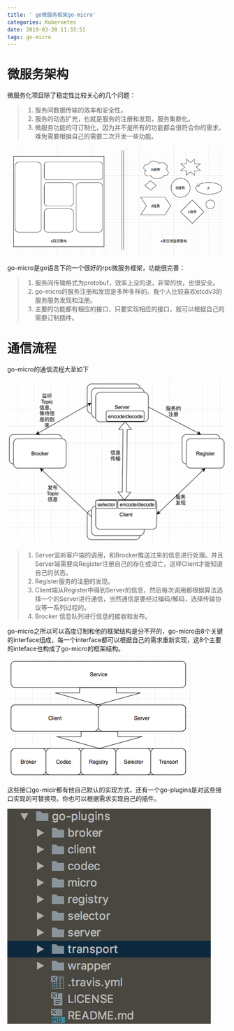 ```yaml
---
title: ' go微服务框架go-micro'
categories: Kubernetes
date: 2019-03-28 11:33:51
tags: go-micro
---
```


<amp-auto-ads type="adsense" data-ad-client="ca-pub-5216394795966395"></amp-auto-ads>

# 微服务架构

微服务化项目除了稳定性比较关心的几个问题：

>1. 服务间数据传输的效率和安全性。
>2. 服务的动态扩充，也就是服务的注册和发现，服务集群化。
>3. 微服务功能的可订制化，因为并不是所有的功能都会很符合你的需求，难免需要根据自己的需要二次开发一些功能。

<!-- more -->

![go](go-micro/1.png)

go-micro是go语言下的一个很好的rpc微服务框架，功能很完善：

>1. 服务间传输格式为protobuf，效率上没的说，非常的快，也很安全。
>2. go-micro的服务注册和发现是多种多样的。我个人比较喜欢etcdv3的服务服务发现和注册。
>3. 主要的功能都有相应的接口，只要实现相应的接口，就可以根据自己的需要订制插件。

# 通信流程

go-micro的通信流程大至如下

![go](go-micro/2.png)

>1. Server监听客户端的调用，和Brocker推送过来的信息进行处理。并且Server端需要向Register注册自己的存在或消亡，这样Client才能知道自己的状态。
>2. Register服务的注册的发现。
>3. Client端从Register中得到Server的信息，然后每次调用都根据算法选择一个的Server进行通信，当然通信是要经过编码/解码，选择传输协议等一系列过程的。
>4. Brocker 信息队列进行信息的接收和发布。

go-micro之所以可以高度订制和他的框架结构是分不开的，go-micro由8个关键的interface组成，每一个interface都可以根据自己的需求重新实现，这8个主要的inteface也构成了go-micro的框架结构。

![go](go-micro/3.png)

这些接口go-micir都有他自己默认的实现方式，还有一个go-plugins是对这些接口实现的可替换项。你也可以根据需求实现自己的插件。

![go](go-micro/4.png)

<script async src="//pagead2.googlesyndication.com/pagead/js/adsbygoogle.js"></script>
<ins class="adsbygoogle"
     style="display:block; text-align:center;"
     data-ad-layout="in-article"
     data-ad-format="fluid"
     data-ad-client="ca-pub-5740135781067616"
     data-ad-slot="5076307255"></ins>
<script>
     (adsbygoogle = window.adsbygoogle || []).push({});
</script>
